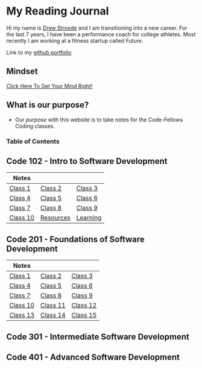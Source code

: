# My Reading Journal

Hi my name is [Drew Stroede](https://www.linkedin.com/in/drewstroede) and I am transitioning into a new career. For the last 7 years, I have been a performance coach for college athletes. Most recently I am working at a fitness startup called Future.

Link to my [github portfolio](https://github.com/dstroede)

## Mindset

[Click Here To Get Your Mind Right!](https://dstroede.github.io/reading-notes/Growth-Mindset)

## What is our purpose?

* Our *purpose* with this website is to take notes for the Code-Fellows Coding classes.

### Table of Contents

## Code 102 - Intro to Software Development

| Notes | | |
| ---- | ---- | ---- |
| [Class 1](https://dstroede.github.io/reading-notes/LearningMD) | [Class 2](https://dstroede.github.io/reading-notes/coders-computer)| [Class 3](https://dstroede.github.io/reading-notes/class3notes) |
| [Class 4](https://dstroede.github.io/reading-notes/Class4Notes) | [Class 5](https://dstroede.github.io/reading-notes/class5notes) | [Class 6](https://dstroede.github.io/reading-notes/class6notes) |
| [Class 7](https://dstroede.github.io/reading-notes/class7notes) |[Class 8](https://dstroede.github.io/reading-notes/class8notes) |[Class 9](https://dstroede.github.io/reading-notes/class9notes) |
| [Class 10](https://dstroede.github.io/reading-notes/class10notes) | [Resources](https://dstroede.github.io/reading-notes/resources) | [Learning](https://dstroede.github.io/reading-notes/what-did-i-learn) |

## Code 201 - Foundations of Software Development
| Notes | | |
| ---- | ---- | ---- |
| [Class 1](https://dstroede.github.io/reading-notes/201-Class1Notes) | [Class 2](https://dstroede.github.io/reading-notes/201-Class2Notes)| [Class 3](https://dstroede.github.io/reading-notes/201-Class3Notes) |
| [Class 4](https://dstroede.github.io/reading-notes/201-Class4Notes) | [Class 5](https://dstroede.github.io/reading-notes/201-Class5Notes) | [Class 6](https://dstroede.github.io/reading-notes/201-Class6Notes) |
| [Class 7](https://dstroede.github.io/reading-notes/201-Class7Notes) |[Class 8](https://dstroede.github.io/reading-notes/201-Class8Notes) |[Class 9](https://dstroede.github.io/reading-notes/201-Class9Notes) |
| [Class 10](https://dstroede.github.io/reading-notes/201-Class10Notes) | [Class 11](https://dstroede.github.io/reading-notes/201-Class11Notes) | [Class 12](https://dstroede.github.io/reading-notes/201-Class12Notes) |
| [Class 13](https://dstroede.github.io/reading-notes/201-Class13Notes) | [Class 14](https://dstroede.github.io/reading-notes/201-Class14Notes) | [Class 15](https://dstroede.github.io/reading-notes/201-Class15Notes) |

## Code 301 - Intermediate Software Development

## Code 401 - Advanced Software Development
